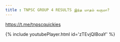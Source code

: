 ```yaml
---
title : TNPSC GROUP 4 RESULTS இந்த மாதம் வருமா?
---
```


https://t.me/tnpscquickies



{% include youtubePlayer.html id='zTEvjQIBoaY' %}
